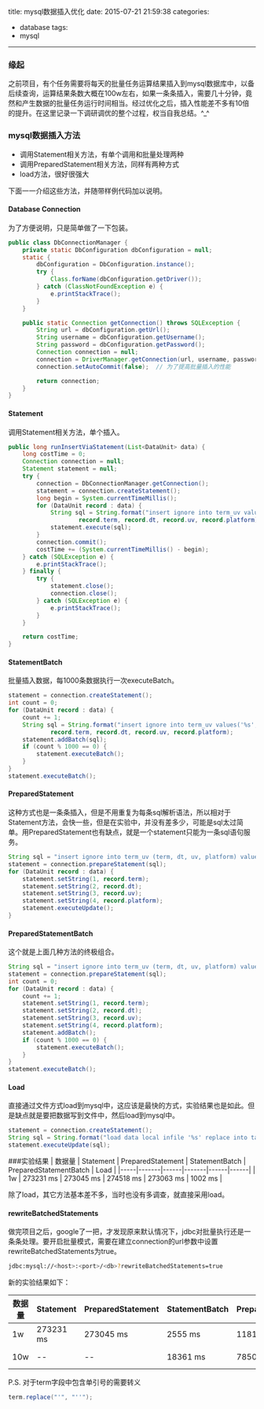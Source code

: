 title: mysql数据插入优化
date: 2015-07-21 21:59:38
categories:
- database
tags:
- mysql
---

### 缘起
之前项目，有个任务需要将每天的批量任务运算结果插入到mysql数据库中，以备后续查询，运算结果条数大概在100w左右，如果一条条插入，需要几十分钟，竟然和产生数据的批量任务运行时间相当。经过优化之后，插入性能差不多有10倍的提升。在这里记录一下调研调优的整个过程，权当自我总结。^_^

### mysql数据插入方法
- 调用Statement相关方法，有单个调用和批量处理两种
- 调用PreparedStatement相关方法，同样有两种方式
- load方法，很好很强大

下面一一介绍这些方法，并随带样例代码加以说明。
#### Database Connection
为了方便说明，只是简单做了一下包装。
```java
public class DbConnectionManager {
    private static DbConfiguration dbConfiguration = null;
    static {
        dbConfiguration = DbConfiguration.instance();
        try {
            Class.forName(dbConfiguration.getDriver());
        } catch (ClassNotFoundException e) {
            e.printStackTrace();
        }   
    }   

    public static Connection getConnection() throws SQLException {
        String url = dbConfiguration.getUrl();
        String username = dbConfiguration.getUsername();
        String password = dbConfiguration.getPassword();
        Connection connection = null;
        connection = DriverManager.getConnection(url, username, password);
        connection.setAutoCommit(false);  // 为了提高批量插入的性能

        return connection;
    }   
}
```

#### Statement
调用Statement相关方法，单个插入。
```java
public long runInsertViaStatement(List<DataUnit> data) {
    long costTime = 0;
    Connection connection = null;
    Statement statement = null;
    try {
        connection = DbConnectionManager.getConnection();
        statement = connection.createStatement();
        long begin = System.currentTimeMillis();
        for (DataUnit record : data) {
            String sql = String.format("insert ignore into term_uv values ('%s', '%s', %s, %s)",
                    record.term, record.dt, record.uv, record.platform);
            statement.execute(sql);
        }   
        connection.commit();
        costTime += (System.currentTimeMillis() - begin);
    } catch (SQLException e) {
        e.printStackTrace();
    } finally {
        try {
            statement.close();
            connection.close();
        } catch (SQLException e) {
            e.printStackTrace();
        }   
    }   

    return costTime;
}
```

#### StatementBatch
批量插入数据，每1000条数据执行一次executeBatch。
```java
statement = connection.createStatement();
int count = 0;
for (DataUnit record : data) {
    count += 1;
    String sql = String.format("insert ignore into term_uv values('%s', '%s', %s, %s)",
            record.term, record.dt, record.uv, record.platform);
    statement.addBatch(sql);
    if (count % 1000 == 0) {
        statement.executeBatch();
    }
}
statement.executeBatch();
```

#### PreparedStatement
这种方式也是一条条插入，但是不用重复为每条sql解析语法，所以相对于Statement方法，会快一些，但是在实验中，并没有差多少，可能是sql太过简单。用PreparedStatement也有缺点，就是一个statement只能为一条sql语句服务。
```java
String sql = "insert ignore into term_uv (term, dt, uv, platform) values (?, ?, ?, ?)";
statement = connection.prepareStatement(sql);
for (DataUnit record : data) {
    statement.setString(1, record.term);
    statement.setString(2, record.dt);
    statement.setString(3, record.uv);
    statement.setString(4, record.platform);
    statement.executeUpdate();
}
```

#### PreparedStatementBatch
这个就是上面几种方法的终极组合。
```java
String sql = "insert ignore into term_uv (term, dt, uv, platform) values (?, ?, ?, ?)";
statement = connection.prepareStatement(sql);
int count = 0;
for (DataUnit record : data) {
    count += 1;
    statement.setString(1, record.term);
    statement.setString(2, record.dt);
    statement.setString(3, record.uv);
    statement.setString(4, record.platform);
    statement.addBatch();
    if (count % 1000 == 0) {
        statement.executeBatch();
    }
}
statement.executeBatch();
```

#### Load
直接通过文件方式load到mysql中，这应该是最快的方式，实验结果也是如此。但是缺点就是要把数据写到文件中，然后load到mysql中。
```java
statement = connection.createStatement();
String sql = String.format("load data local infile '%s' replace into table term_uv", filename);
statement.executeUpdate(sql);
```

###实验结果
| 数据量 | Statement | PreparedStatement | StatementBatch | PreparedStatementBatch | Load |
|-----|-------|------|-------|------|------|
| 1w  | 273231 ms  | 273045 ms | 274518 ms | 273063 ms | 1002 ms |

除了load，其它方法基本差不多，当时也没有多调查，就直接采用load。

#### rewriteBatchedStatements
做完项目之后，google了一把，才发现原来默认情况下，jdbc对批量执行还是一条条处理。要开启批量模式，需要在建立connection的url参数中设置rewriteBatchedStatements为true。
```bash
jdbc:mysql://<host>:<port>/<db>?rewriteBatchedStatements=true
```
新的实验结果如下：

| 数据量 | Statement | PreparedStatement | StatementBatch | PreparedStatementBatch | Load |
|-----|-------|------|-------|------|------|
| 1w  | 273231 ms  | 273045 ms | 2555 ms | 1181 ms | 1002 ms |
| 10w  | --  | -- | 18361 ms | 7850 ms | 6812 ms |

P.S. 对于term字段中包含单引号的需要转义
```java
term.replace("'", "''");
```
